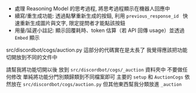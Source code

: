 - 處理 Reasoning Model 的思考過程, 將思考過程顯示在機器人回應中
- 續寫/重生成功能: 透過點擊重新生成的按鈕, 利用 `previous_response_id ` 快速重新生成圖片與文字, 限定提問者才能點該按鈕
- 用量/延遲小註記: 顯示回覆耗時、token 估算（若 API 回傳 usage）並透過 `Embed` 顯示

src/discordbot/cogs/auction.py 這部分的代碼實在是太長了
我覺得應該把功能切開放到不同的文件中

請幫我將功能切開以後 放到 `src/discordbot/cogs/_auction` 資料夾中
不要做任何修改 單純將功能分門別類歸類到不同檔案即可
主要的 `setup` 和 `AuctionCogs` 依然放在 `src/discordbot/cogs/auction.py` 但其他東西幫我分類放進 `_auction`
